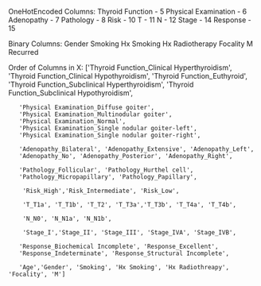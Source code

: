 OneHotEncoded Columns:
Thyroid Function - 5
Physical Examination - 6
Adenopathy - 7
Pathology - 8
Risk - 10
T - 11
N - 12
Stage - 14
Response - 15

Binary Columns:
Gender
Smoking
Hx Smoking
Hx Radiotherapy
Focality
M
Recurred

Order of Columns in X:
['Thyroid Function_Clinical Hyperthyroidism',
       'Thyroid Function_Clinical Hypothyroidism',
       'Thyroid Function_Euthyroid',
       'Thyroid Function_Subclinical Hyperthyroidism',
       'Thyroid Function_Subclinical Hypothyroidism',

       'Physical Examination_Diffuse goiter',
       'Physical Examination_Multinodular goiter',
       'Physical Examination_Normal',
       'Physical Examination_Single nodular goiter-left',
       'Physical Examination_Single nodular goiter-right',

       'Adenopathy_Bilateral', 'Adenopathy_Extensive', 'Adenopathy_Left',
       'Adenopathy_No', 'Adenopathy_Posterior', 'Adenopathy_Right',

       'Pathology_Follicular', 'Pathology_Hurthel cell',
       'Pathology_Micropapillary', 'Pathology_Papillary',
       
        'Risk_High','Risk_Intermediate', 'Risk_Low',

        'T_T1a', 'T_T1b', 'T_T2', 'T_T3a','T_T3b', 'T_T4a', 'T_T4b',

        'N_N0', 'N_N1a', 'N_N1b',

        'Stage_I','Stage_II', 'Stage_III', 'Stage_IVA', 'Stage_IVB',

       'Response_Biochemical Incomplete', 'Response_Excellent',
       'Response_Indeterminate', 'Response_Structural Incomplete',

       'Age','Gender', 'Smoking', 'Hx Smoking', 'Hx Radiothreapy', 'Focality', 'M']

